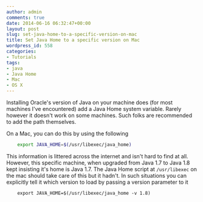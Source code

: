 ```yaml
---
author: admin
comments: true
date: 2014-06-16 06:32:47+00:00
layout: post
slug: set-java-home-to-a-specific-version-on-mac
title: Set Java Home to a specific version on Mac
wordpress_id: 558
categories:
- Tutorials
tags:
- java
- Java Home
- Mac
- OS X
---
```


Installing Oracle's version of Java on your machine does (for most machines I've encountered) add a Java Home system variable. Rarely however it doesn't work on some machines. Such folks are recommended to add the path themselves.

On a Mac, you can do this by using the following

```bash    
    export JAVA_HOME=$(/usr/libexec/java_home)
```

This information is littered across the internet and isn't hard to find at all. However, this specific machine, when upgraded from Java 1.7 to Java 1.8 kept insisting it's home is Java 1.7. The Java Home script at `/usr/libexec` on the mac should take care of this but it hadn't. In such situations you can explicitly tell it which version to load by passing a version parameter to it

```  
    export JAVA_HOME=$(/usr/libexec/java_home -v 1.8)
```
